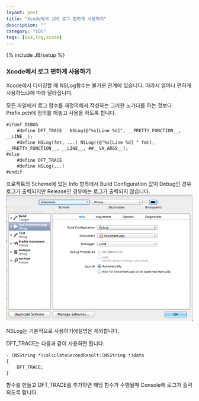 ```yaml
---
layout: post
title: "Xcode에서 iOS 로그 편하게 사용하기"
description: ""
category: "iOS"
tags: [ios,log,xcode]
---
```

{% include JB/setup %}

### Xcode에서 로그 편하게 사용하기

Xcode에서 디버깅할 때 NSLog함수는 불가분 관계에 있습니다. 따라서 얼마나 편하게 사용하느냐에 따라 달라집니다.

모든 파일에서 로그 함수를 재정의해서 작성하는 그러한 노가다를 하는 것보다 Prefix.pch에 정의를 해놓고 사용을 하도록 합니다.

    #ifdef DEBUG
        #define DFT_TRACE   NSLog(@"%s[Line %d]", __PRETTY_FUNCTION__, __LINE__);
        #define NSLog(fmt, ...) NSLog((@"%s[Line %d] " fmt), __PRETTY_FUNCTION__, __LINE__, ##__VA_ARGS__);
    #else
        #define DFT_TRACE
        #define NSLog(...)
    #endif

프로젝트의 Scheme에 있는 Info 항목에서 Build Configuration 값이 Debug인 경우 로그가 출력되지만 Release인 경우에는 로그가 출력되지 않습니다.<br/>
![Build Configuration](/../../../../image/2014/build_configuration.png)

NSLog는 기본적으로 사용하기에설명은 제외합니다.

DFT_TRACE는 다음과 같이 사용하면 됩니다.

    - (NSString *)calculateSecondResult:(NSString *)data
    {    
        DFT_TRACE;
    }

함수를 만들고 DFT_TRACE를 추가하면 해당 함수가 수행될때 Console에 로그가 출력되도록 합니다.
